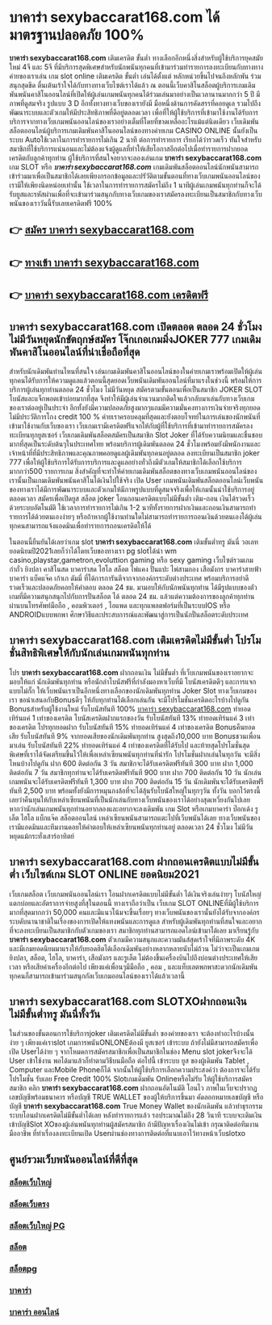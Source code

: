 # บาคาร่า sexybaccarat168.com  ได้มาตรฐานปลอดภัย 100%

**บาคาร่า sexybaccarat168.com** เติมเครดิต ขั้นต่ำ  ทางเลือกอีกหนึ่งสิ่งสำหรับผู้ใช้บริการยุคสมัยใหม่ 4จี และ 5จี ที่มีบริการสุดพิเศษสำหรับนักพนันทุกคนที่เข้ามาร่วมทำรายการลงทะเบียนกับทางทางค่ายของเราเล่น เกม slot online เติมเครดิต ขั้นต่ำ เล่นได้ตั้งแต่ หลักหน่วยขึ้นไปจนถึงหลักพัน ร่วมสนุกสุดขีด ตื่นเต้นเร้าใจได้กับทางทางเว็บไซต์เราได้แล้ว ณ ตอนนี้เว็บคาสิโนสล็อตผู้บริการเกมเดิมพันพนันคาสิโนออนไลน์ที่เปิดให้ผู้เล่นเกมพนันทุกคนได้ร่วมเล่นมาอย่างเป็นเวลานานมากกว่า 5 ปี มีภาพที่ดูสมจริง รูปแบบ 3 D
อีกทั้งทางทางเว็บของเรายังมี มือหนึ่งด้านการคัดสรรที่คอยดูเล  รวมไปถึงพัฒนาระบบและตัวเกมให้มีประสิทธิภาพที่ดีอยู่ตลอดเวลา เพื่อที่ให้ผู้ใช้บริการที่เข้ามาใช้งานได้รับการบริการจากทางเว็บเกมพนันออนไลน์ของเราอย่างเต็มที่โดยที่ขาดเหลืออะไรแม้แต่นิดเดียว เว็บเดิมพันสล็อตออนไลน์ผู้บริการเกมเดิมพันคาสิโนออนไลน์ของทางค่ายเกม CASINO ONLINE นั้นยังเป็นระบบ Autoใช้เวลาในการทำรายการไม่เกิน 2 นาที ต่อการทำรายการ เรียกได้ว่ารวดเร็ว ทันใจสำหรับสมาชิกที่ใช้บริการแน่นอนและไม่ต้องแจ้งผู้ดูแลที่ทำให้เสียโอกาสอีกต่อไปเมื่อทำรายการฝากยอดเครดิตกับลูกค้าทุกท่าน
ผู้ใช้บริการที่สนใจอยากจะลองเล่นเกม **บาคาร่า sexybaccarat168.com** เกม SLOT  หรือ ***บาคาร่า sexybaccarat168.com*** เกมเดิมพันสล็อตออนไลน์นักพนันสามารถเข้าร่วมมาเพื่อเป็นสมาชิกได้เลยเพียงกรอกข้อมูลและปรัวัติตามขั้นตอนที่ทางเว็บเกมพนันออนไลน์ของเรามีให้เพียงนิดหน่อยเท่านั้น ใช้เวลาในการทำรายการสมัครไม่ถึง 1 นาทีผู้เล่นเกมพนันทุกท่านก็จะได้รับยูสและรหัสผ่านเพื่อที่จะเข้ามาร่วมสนุกกับทางเว็บเกมของเราสมัครลงทะเบียนเป็นสมาชิกกับทางเว็บพนันของเราวันนี้รับเลยเครดิตฟรี 100%

## 👉 [สมัคร บาคาร่า sexybaccarat168.com](https://archa888.com/)
## 👉 [ทางเข้า บาคาร่า sexybaccarat168.com](https://archa888.com/)
## 👉 [บาคาร่า sexybaccarat168.com เครดิตฟรี](https://archa888.com/)

## บาคาร่า sexybaccarat168.com เปิดตลอด ตลอด 24 ชั่วโมง ไม่มีวันหยุดนักขัตฤกษ์สมัคร โจ๊กเกอเกมมิ่งJOKER 777 เกมเดิมพันคาสิโนออนไลน์ที่น่าเชื่อถือที่สุด

สำหรับนักเดิมพันท่านไหนที่สนใจ เล่นเกมเดิมพันคาสิโนออนไลน์ของในค่ายเกมเราพร้อมเปิดให้ผู้เล่นทุกคนได้รับการให้ความดูแลแล้วตอนนี้สุดยอดเว็บพนันเดิมพันออนไลน์ที่มาแรงในช่วงนี้ พร้อมให้การบริการผู้เล่นทุกท่านตลอด 24 ชั่วโมง ไม่มีวันหยุด สมัครตามขั้นตอนเพื่อเป็นสมาชิก JOKER SLOT โบนัสและแจ็กพอตเข้าบ่อยมากที่สุด จึงทำให้มีผู้เล่นจำนวนมากติดใจแล้วกลับมาเล่นกับทางเว็บเกมของเราต่ออยู่เป็นประจำ อีกทั้งยังมีความปลอดภัยสูงมากๆแถมมีความมั่นคงทางการเงินจ่ายจริงทุกยอดไม่มีประวัติการโกง credit 100 % ค่ายเราครอบคลุมที่สุดและยังตอบโจทย์ในการเล่นของนักพนันที่เข้ามาใช้งานกับเว็บของเรา
เว็บเกมเรามีเครดิตฟรีแจกให้กับผู้ที่ใช้บริการที่เข้ามาทำรายการสมัครลงทะเบียนทุกยูสเซอร์ เว็บเกมเดิมพันสล็อตสมัครเป็นสมาชิก Slot Joker ที่ได้รับความนิยมและชื่นชอบมากที่สุดเป็นระดับต้นๆในประเทศไทย พร้อมบริการผู้เดิมพันตลอด 24 ชั่วโมงพร้อมยังมีพนักงานและเจ้าหน้าที่ที่มีประสิทธิภาพและคุณภาพคอยดูแลผู้เดิมพันทุกคนอยู่ตลอด ลงทะเบียนเป็นสมาชิก joker 777 เพื่อให้ผู้ใช้บริการได้รับการบริการและดูแลอย่างทั่วถึงมีตัวเกมให้สมาชิกได้เลือกใช้บริการมากกว่า500 รายการเกม
สิ่งสำคัญที่จะทำให้ค่ายเกมเดิมพันสล็อตของทางเว็บเกมพนันออนไลน์ของเรานั้นเป็นเกมเดิมพันพนันคาสิโนได้เงินไปใช้จริง เปิด User  เกมพนันเดิมพันสล็อตออนไลน์เว็บพนันของทางเราได้มีการพัฒนาระบบและตัวเกมให้มีภาพรูปแบบที่ดูสมจจริงเพื่อให้เกมนั้นน่าใช้บริการอยู่ตลอดเวลา สมัครเพื่อเปิดยูส สล็อต joker โอนถอนเครดิตแบบไม่มีขั้นต่ำ เติม-ถอน เงินได้รวดเร็วด้วยระบบอัตโนมัติ ใช้เวลาการทำรายการไม่เกิน 1-2 นาทีทั้งรายการฝากเงินและถอนเงินสามารถทำรายการได้ด้วยตนเองง่ายๆ หรือถ้าหากผู้ใช้งานท่านใดไม่สามารถทำรายการถอนเงินด้วยตนเองได้ผู้เล่นทุกคนสามารถแจ้งแอดมินเพื่อทำรายการถอนเครดิตให้ได้

ในตอนนี้ยืนยันได้เลยว่าเกม slot  **บาคาร่า sexybaccarat168.com** เติมขั้นต่ำทรู มันนี่ วอเลท ยอดนิยมปี2021เลยก็ว่าได้โดยเว็บของทางเรา pg slotได้นำ  wm casino,playstar,gametron,evoluttion gaming หรือ sexy gaming เว็บไซต์รวมเกมกำถั่ว  ยิงปลา คาสิโนสด บาคาร่าสด ไฮโล สล็อต ไพ่แคง ปั่นแปะ ไพ่สามกอง เสือมังกร บาคาร่าสายฟ้า บาคาร่า แบ็คแจ๊ค เก้าเก ดัมมี่ ที่ได้การการันตีจากจากองค์กรระดับต่างประเทศ พร้อมบริการอย่าดีรวดเร็วและปลอดภัยคอยให้คำตอบ ตลอด 24 ชม. มามอบให้กับนักพนันทุกท่าน ได้มีรูปแบบของตัวเกมที่มีความสนุกสนุกไปกับการปั่นสล็อต ได้ ตลอด 24 ชม. แล้วแต่ความต้องการของลูกค้าทุกท่านผ่านบนโทรศัพท์มือถือ , คอมพิวเตอร์ , ไอแพด และทุกแพลตฟอร์มที่เป็นระบบIOS หรือ ANDROIDแบบพกพา ศึกษาวิธีและประสบการณ์และพัฒนาสู่การเป็นนักปั่นสล็อตระดับประเทศ

## บาคาร่า sexybaccarat168.com เติมเครดิตไม่มีขั้นต่ำ โปรโมชั่นสิทธิพิเศษให้กับนักเล่นเกมพนันทุกท่าน

โปร **บาคาร่า sexybaccarat168.com** ฝากถอนเงิน ไม่มีขั้นต่ำ ที่เว็บเกมพนันของเราอยากจะมอบให้แก่  นักเดิมพันทุกท่าน หรือนักล่าโบนัสฟรีที่กำลังมองหาเว็บที่มี โบนัสเครดิตดีๆ และการแจกแบบไม่กั๊ก ให้เว็บพนันเราเป็นอีกหนึ่งทางเลือกของนักเดิมพันทุกท่าน Joker Slot ทางเว็บเกมของเรา ขอนำเสนอกับBonusดีๆ ให้กับทุกท่านได้เลือกเล่นกัน จะมีโปรโมชั่นเครดิตอะไรบ้างไปดูกัน
Bonusสำหรับผู้ใช้งานใหม่ รับโบนัสทันที 100% [บาคาร่า sexybaccarat168.com](https://archa888.com/) ทำยอดเทิร์นแค่ 1 เท่าของเครดิต
โบนัสเครดิตฝากแรกของวัน รับโบนัสทันที 13% ทำยอดเทิร์นแค่ 3 เท่าของเครดิต
โปรทุกยอดฝาก รับโบนัสทันที 15% ทำยอดเทิร์นแค่ 4 เท่าของเครดิต
Bonusคืนยอดเสีย รับโบนัสทันที 9% จากยอดเสียของนักเดิมพันทุกท่าน สูงสุดถึง10,000 บาท
Bonusชวนเพื่อนมาเล่น รับโบนัสทันที 22% ทำยอดเทิร์นแค่ 4 เท่าของเครดิตที่ได้รับไป
และท้ายสุดโปรโมชั่นสุดพิเศษที่เราได้จัดเตรียมขึ้นไว้ให้เพื่อเหล่าเซียนพนันทุกท่านที่น่ารัก โปรโมชั่นฝากเล่นในทุกวัน จะมีสิ่งไหนบ้างไปดูกัน
ฝาก 600 ติดต่อกัน 3 วัน สมาชิกจะได้รับเครดิตฟรีทันที 300 บาท
ฝาก 1,000 ติดต่อกัน 7 วัน สมาชิกทุกท่านจะได้รับเครดิตฟรีทันที 900 บาท
ฝาก 700 ติดต่อกัน 10 วัน นักเล่นเกมพนันจะได้รับเครดิตฟรีทันที 1,300 บาท
ฝาก 700 ติดต่อกัน 15 วัน นักเดิมพันจะได้รับเครดิตฟรีทันที 2,500 บาท
พร้อมทั้งยังมีการหมุนกงล้อที่จะได้ลุ้นรับโบนัสใหญ่ในทุกๆวัน ทั้งวัน บอกไว้ตรงนี้เลยว่าคืนทุนให้กับเหล่าเซียนพนันที่เป็นนักเล่นกับทางเว็บพนันของเราได้อย่างสุดเหวี่ยงกันไปเลย หากว่านักเล่นเกมพนันทุกท่านอยากลองและอยากจะลงเดิมพัน เกม Slot หรือเกมบาคาร่า ป๊อกเด้ง รูเล็ต ไฮโล แบ็กแจ๊ค สล็อตออนไลน์ เหล่าเซียนพนันสามารถแตะไปที่เว็บพนันได้เลย ทางเว็บพนันของเรามีแอดมินและทีมงานคอยให้คำตอบให้เหล่าเซียนพนันทุกท่านอยู่ ตลอดเวลา 24 ชั่วโมง ไม่มีวันหยุดแม้กระทั่งเสาร์อาทิตย์

## บาคาร่า sexybaccarat168.com ฝากถอนเครดิตแบบไม่มีขั้นต่ำ  เว็บไซต์เกม SLOT ONLINE ยอดนิยม2021

เว็บเกมสล็อต เว็บเกมพนันออนไลน์เรา โอนฝากเครดิตแบบไม่มีขั้นต่ำ ได้เงินจริงเล่นง่ายๆ โบนัสใหญ่แตกบ่อยและอัตราการจ่ายสูงที่สุในตอนนี้ ทางเราถือว่าเป็น เว็บเกม SLOT ONLINEที่มีผู้ใช้บริการมากที่สุดมากกว่า 50,000 คนและมีแนวโน้มจะขึ้นเรื่อยๆ ทางเว็บพนันของเรานั้นยังได้รับจากองค์กรระบดับนานาชาติในเรื่องของการเปิดให้แทงพนันและการดูแล สำหรับผู้เดิมพันทุกท่านที่สนใจและอยากที่จะลงทะเบียนเป็นสมาชิกกับตัวเกมของเรา สมาชิกทุกท่านสามารถแอดไลน์เข้ามาได้เลย
	มาเรียนรู้กับ **บาคาร่า sexybaccarat168.com** ตัวเกมมีความสนุกและความมันส์สุดเร้าใจที่มีภาพระดับ 4K และมีเกมยอดนิยมมาแรงให้กับยอดฮิตได้เลือกเดิมพันอย่างหลากหลายนับไม่ถ้วน  ไม่ว่าจะเป็นเกมเกมยิงปลา, สล็อต, ไฮโล, บาคาร่า, เสือมังกร และรูเล็ต ไม่ต้องขึ้นเครื่องบินไปถึงบ่อนต่างประเทศให้เสียเวลา หรือเสียค่าเครื่องอีกต่อไป เพียงแค่เพื่อนๆมีมือถือ , คอม , และแท็บเลตพกพาสะดวกนักเดิมพันทุกคนก็สามารถเข้ามาร่วมสนุกกัลเว็บเกมออนไลน์ของเราได้แล้วเวลานี้

## บาคาร่า sexybaccarat168.com SLOTXOฝากถอนเงิน ไม่มีขั้นต่ำทรู มันนี่ทั้งวัน

ในส่วนของขั้นตอนการใช้บริการjoker เติมเครดิตไม่มีขั้นต่ำ ของค่ายของเรา จะต้องทำอะไรบ้างนั้น ง่าย ๆ เพียงแค่เราslot เกมการพนันONLONEต้องมี ยูสเซอร์ เข้าระบบ ถ้ายังไม่มีสามารถสมัครเพื่อเปิด Userได้ง่าย ๆ จากโหมดการสมัครสมาชิกเพื่อเป็นสมาชิกในช่อง Menu slot jokerจึงจะได้ User เข้าใช้งาน พอได้มาแล้วก็ทำตามวิธีบนมือถือ ต่อไปนี้
เข้าระบบ ยูส  ของผู้เดิมพัน Tablet , Computer และMobile Phoneก็ได้
จากนั้นให้ผู้ใช้บริการเลือกความประสงค์ว่า ต้องการจะได้รับโปรโมชั่น รับเลย Free Credit 100% Slotเกมเดิมพัน Onlineหรือไม่รับ
ให้ผู้ใช้บริการสมัครสมาชิก คลิก **บาคาร่า sexybaccarat168.com** ฝากถอนอัตโนมัติ โอนไว ภาพในเว็บจะปรากฏเลขบัญชีพร้อมธนาคาร หรือบัญชี TRUE WALLET ของผู้ให้บริการขึ้นมา
คัดลอกหมายเลขบัญชี หรือบัญชี **บาคาร่า sexybaccarat168.com** True Money Wallet ของนักเดิมพัน แล้วทำธุรกรรมระบบโอนฝากเครดิตไม่มีขั้นต่ำได้เลย
หลังทำรายการแล้ว รอประมาณไม่ถึง 28 วินาที ระบบจะเติมเงินเข้าบัญชีSlot XOของผู้เล่นพนันทุกท่านผู้สมัครสมาชิก
ถ้ามีปัญหาเรื่องเงินไม่เข้า กรุณาติดต่อทีมงานมืออาชีพ ที่ทำเรื่องลงทะเบียนเปิด Userผ่านช่องทางการติดต่อที่แนบเอาไว้ทางหน้าเว็บslotxo

## ศูนย์รวมเว็บพนันออนไลน์ที่ดีที่สุด

### [สล็อตเว็บใหญ่](https://archa888.com/)
### [สล็อตเว็บตรง](https://slot168boy.com/)
### [สล็อตเว็บใหญ่ PG](https://archa888.com/)
### [สล็อต](https://atom.io/themes/%E0%B8%AA%E0%B8%A5%E0%B9%87%E0%B8%AD%E0%B8%95%E3%80%90%E0%B9%80%E0%B8%A7%E0%B9%87%E0%B8%9A%20%E0%B8%AA%E0%B8%A5%E0%B9%87%E0%B8%AD%E0%B8%95%20%E0%B8%AD%E0%B8%AD%E0%B8%99%E0%B9%84%E0%B8%A5%E0%B8%99%E0%B9%8C%20%E0%B8%AD%E0%B8%B1%E0%B8%99%E0%B8%94%E0%B8%B1%E0%B8%9A%201%E3%80%91)
### [สล็อตpg](https://atom.io/themes/%E0%B8%AA%E0%B8%A5%E0%B9%87%E0%B8%AD%E0%B8%95pg%E3%80%90pg%20slot%201%20%E0%B8%9A%E0%B8%B2%E0%B8%97%E3%80%91)
### [บาคาร่า](https://atom.io/themes/%E0%B8%9A%E0%B8%B2%E0%B8%84%E0%B8%B2%E0%B8%A3%E0%B9%88%E0%B8%B2%E3%80%90%E0%B8%82%E0%B8%B1%E0%B9%89%E0%B8%99%E0%B8%95%E0%B9%88%E0%B8%B3%201%20%E0%B8%9A%E0%B8%B2%E0%B8%97%E3%80%91)
### [บาคาร่า ออนไลน์](https://atom.io/themes/%E0%B8%9A%E0%B8%B2%E0%B8%84%E0%B8%B2%E0%B8%A3%E0%B9%88%E0%B8%B2%20%E0%B8%AD%E0%B8%AD%E0%B8%99%E0%B9%84%E0%B8%A5%E0%B8%99%E0%B9%8C%E3%80%90%E0%B9%80%E0%B8%A7%E0%B9%87%E0%B8%9A%20%E0%B8%AA%E0%B8%A5%E0%B9%87%E0%B8%AD%E0%B8%95%20%E0%B8%AD%E0%B8%AD%E0%B8%99%E0%B9%84%E0%B8%A5%E0%B8%99%E0%B9%8C%20%E0%B8%AD%E0%B8%B1%E0%B8%99%E0%B8%94%E0%B8%B1%E0%B8%9A%201%E3%80%91)
